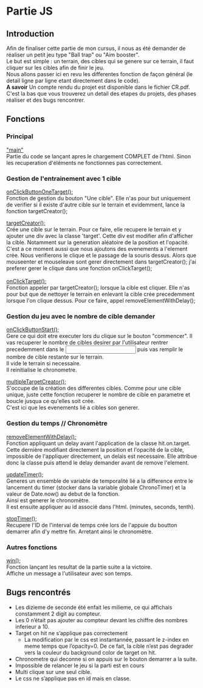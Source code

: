 # Partie JS
## Introduction
Afin de finaliser cette partie de mon cursus, il nous as été demander de réaliser un petit jeu type "Ball trap" ou "Aim booster". <br>Le but est simple : un terrain, des cibles qui se genere sur ce terrain, il faut cliquer sur les cibles afin de finir le jeu. <br>
Nous allons passer ici en revu les differentes fonction de façon général (le detail ligne par ligne etant directement dans le code).<br>
__A savoir__ Un compte rendu du projet est disponible dans le fichier CR.pdf.<br> C'est la bas que vous trouverez un detail des etapes du projets, des phases réaliser et des bugs rencontrer.

## Fonctions 

### Principal
<ins>"main"</ins> <br>
Partie du code se lançant apres le chargement COMPLET de l'html. Sinon les recuperation d'éléments ne fonctionnes pas correctement.

### Gestion de l'entrainement avec 1 cible
<ins>onClickButtonOneTarget();</ins><br>
Fonction de gestion du bouton "Une cible". Elle n'as pour but uniquement de verifier si il existe d'autre cible sur le terrain et evidemment, lance la fonction targetCreator();<br>

<ins>targetCreator();</ins> <br>
Crée une cible sur le terrain. Pour ce faire, elle recupere le terrain et y ajouter une div avec la classe 'target'. Cette div est modifier afin d'afficher la cible. Notamment sur la generation aléatoire de la position et l'opacité.<br>
C'est a ce moment aussi que nous ajoutons des evenements a l'element crée. Nous verifierons le clique et le passage de la souris dessus. Alors que mouseenter et mouseleave sont gerer directement dans targetCreator(); j'ai preferer gerer le clique dans une fonction onClickTarget();<br>
<br>
<ins>onClickTarget();</ins><br>
Fonction appeler par targetCreator(); lorsque la cible est cliquer. Elle n'as pour but que de nettoyer le terrain en enlevant la cible crée precedemment lorsque l'on clique dessus. Pour ce faire, appel removeElementWithDelay(); 

### Gestion du jeu avec le nombre de cible demander

<ins>onClickButtonStart();</ins><br>
Gere ce qui doit etre executer lors du clique sur le bouton "commencer". Il vas recuperer le nombre de cibles desirer par l'utilisateur rentrer precedemment dans le <input> puis vas remplir le nombre de cible restante sur le terrain.<br>
Il vide le terrain si necessaire. <br>
Il reinitialise le chronometre.<br>

<ins>multipleTargetCreator();</ins><br>
S'occupe de la création des differentes cibles. Comme pour une cible unique, juste cette fonction recuperer le nombre de cible en parametre et boucle jusqua ce qu'elles soit crée.<br>
C'est ici que les evenements lié a cibles son generer.<br>

### Gestion du temps // Chronomètre

<ins>removeElementWithDelay();</ins><br>
Fonction appliquant un delay avant l'application de la classe hit.on.target. Cette dernière modifiant directement la position et l'opacité de la cible, impossible de l'appliquer directement, un delais est necessaire. Elle attribue donc la classe puis attend le delay demander avant de remove l'element.<br>

<ins>updateTimer();</ins><br>
Generes un ensemble de variable de temporalité lié a la difference entre le lancement du timer (stocker dans la variable globale ChronoTimer) et la valeur de Date.now() au debut de la fonction. <br>
Ainsi est generer le chronomètre. <br>
Il est ensuite appliquer au id associé dans l'html. (minutes, seconds, tenth).

<ins>stopTimer();</ins><br>
Recupere l'ID de l'interval de temps crée lors de l'appuie du boutton demarrer afin d'y mettre fin. Arretant ainsi le chronomètre.<br>

### Autres fonctions

<ins>win();</ins><br>
Fonction lançant les resultat de la partie suite a la victoire. <br>
Affiche un message a l'utilisateur avec son temps.


## Bugs rencontrés
-	Les dizieme de seconde été enfait les milieme, ce qui affichais constamment 2 digit au compteur. <br>
-   Les 0 n’était pas ajouter au compteur devant les chiffre des nombres inferieur a 10.<br>
-	Target on hit ne s’applique pas correctement <br>
    -	La modification par le css est instantannée, passant le z-index en meme temps que l’opacity=0. De ce fait, la cible n’est pas degrader vers la couleur  du background color de target on hit. <br>
-	Chronometre qui deconne si on appuis sur le bouton demarrer a la suite. <br>
-	Impossible de relancer le jeu si la parti est en cours<br>
-	Multi clique sur une seul cible.<br>
-	Le css ne s’applique pas en id mais en classe. <br>
